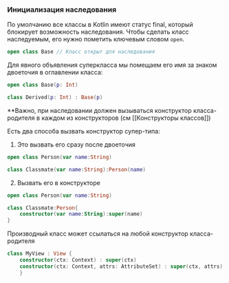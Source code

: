 ### Инициализация наследования
По умолчанию все классы в Kotlin имеют статус final, который блокирует возможность наследования. Чтобы сделать класс наследуемым, его нужно пометить ключевым словом `open`.

```kotlin
open class Base // Класс открыт для наследования
```

Для явного объявления суперкласса мы помещаем его имя за знаком двоеточия в оглавлении класса:
```Kotlin
open class Base(p: Int)

class Derived(p: Int) : Base(p)
```

**Важно, при наследовании должен вызываться конструктор класса-родителя в каждом из конструкторов (см [[Конструкторы классов]])

Есть два способа вызвать конструктор супер-типа:

1. Это вызвать его сразу после двоеточия
```Kotlin
open class Person(var name:String)

class Classmate(var name:String):Person(name)
```

2. Вызвать его в конструкторе 
```Kotlin
open class Person(var name:String)

class Classmate:Person{
	constructor(var name:String):super(name)
}
```

Производный класс может ссылаться на любой конструктор класса-родителя

```Kotlin
class MyView : View {
	constructor(ctx: Context) : super(ctx)
	constructor(ctx: Context, attrs: AttributeSet) : super(ctx, attrs)
	}
```
